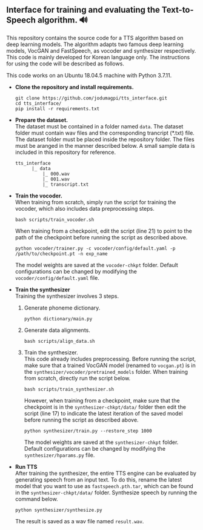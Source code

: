 ## Interface for training and evaluating the Text-to-Speech algorithm. :loud_sound:	

This repository contains the source code for a TTS algorithm based on deep learning models. The algorithm adapts two famous deep learning models, VocGAN and FastSpeech, as vocoder and synthesizer respectively. This code is mainly developed for Korean language only. The instructions for using the code will be described as follows.

This code works on an Ubuntu 18.04.5 machine with Python 3.7.11.

- **Clone the repository and install requirements.**
  ```
  git clone https://github.com/jodumagpi/tts_interface.git
  cd tts_interface/
  pip install -r requirements.txt
  ```

- **Prepare the dataset.**\
The dataset must be contained in a folder named `data`. The dataset folder must contain wav files and the corresponding trancript (*.txt) file. The dataset folder must be placed inside the repository folder. The files must be aranged in the manner described below. A small sample data is included in this repository for reference.
  ```
  tts_interface  
        |_ data
            |_ 000.wav
            |_ 001.wav
            |_ transcript.txt
  ```

- **Train the vocoder.**\
When training from scratch, simply run the script for training the vocoder, which also includes data preprocessing steps.
  ```
  bash scripts/train_vocoder.sh
  ```
  When training from a checkpoint, edit the script (line 21) to point to the path of the checkpoint before running the script as described above.
    ```
    python vocoder/trainer.py -c vocoder/config/default.yaml -p /path/to/checkpoint.pt -n exp_name
    ```
  The model weights are saved at the `vocoder-chkpt` folder. Default configurations can be changed by modifying the `vocoder/config/default.yaml` file.

- **Train the synthesizer**\
Training the synthesizer involves 3 steps. 
  1. Generate phoneme dictionary.
      ```
      python dictionary/main.py
      ```
  2. Generate data alignments.
      ```
      bash scripts/align_data.sh
      ```
  3. Train the synthesizer.\
      This code already includes preprocessing. Before running the script, make sure that a trained VocGAN model (renamed to `vocgan.pt`) is in the `synthesizer/vocoder/pretrained_models` folder. When training from scratch, directly run the script below.
      ```
      bash scripts/train_synthesizer.sh
      ```
      However, when training from a checkpoint, make sure that the checkpoint is in the `synthesizer-chkpt/data/` folder then edit the script (line 17) to indicate the latest iteration of the saved model before running the script as described above.
      ```
      python synthesizer/train.py --restore_step 1000 
      ```
      The model weights are saved at the `synthesizer-chkpt` folder. Default configurations can be changed by modifying the `synthesizer/hparams.py` file.
 
- **Run TTS**\
  After training the synthesizer, the entire TTS engine can be evaluated by generating speech from an input text. To do this, rename the latest model that you want to use as `fastspeech.pth.tar`, which can be found in the `synthesizer-chkpt/data/` folder. Synthesize speech by running the command below.
  ```
  python synthesizer/synthesize.py
  ```
  The result is saved as a wav file named `result.wav`.
